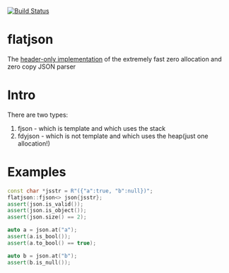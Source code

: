 [![Build Status](https://travis-ci.org/niXman/flatjson.svg?branch=master)](https://travis-ci.org/niXman/flatjson)

# flatjson
The [header-only implementation](https://github.com/niXman/flatjson/blob/master/flatjson.h) of the extremely fast zero allocation and zero copy JSON parser

# Intro
There are two types:
1) fjson - which is template and which uses the stack
2) fdyjson - which is not template and which uses the heap(just one allocation!)

# Examples
```cpp
const char *jsstr = R"({"a":true, "b":null})";
flatjson::fjson<> json{jsstr};
assert(json.is_valid());
assert(json.is_object());
assert(json.size() == 2);

auto a = json.at("a");
assert(a.is_bool());
assert(a.to_bool() == true);

auto b = json.at("b");
assert(b.is_null());
```
